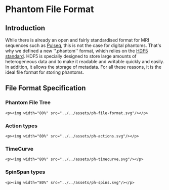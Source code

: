 # Phantom File Format

## Introduction

While there is already an open and fairly standardised format for MRI sequences 
such as [Pulseq](https://pulseq.github.io/index.html), this is not the case for digital phantoms.
That's why we defined a new ''.phantom'' format, which relies on the [HDF5 standard](https://www.hdfgroup.org/solutions/hdf5/).
HDF5 is specially designed to store large amounts of heterogeneous data and to make it readable 
and writable quickly and easily. In addition, it allows the storage of metadata. 
For all these reasons, it is the ideal file format for storing phantoms. 

## File Format Specification

### Phantom File Tree

```@raw html
<p><img width="80%" src="../../assets/ph-file-format.svg"/></p>
```

### Action types

```@raw html
<p><img width="80%" src="../../assets/ph-actions.svg"/></p>
```

### TimeCurve

```@raw html
<p><img width="80%" src="../../assets/ph-timecurve.svg"/></p>
```

### SpinSpan types

```@raw html
<p><img width="80%" src="../../assets/ph-spins.svg"/></p>
```